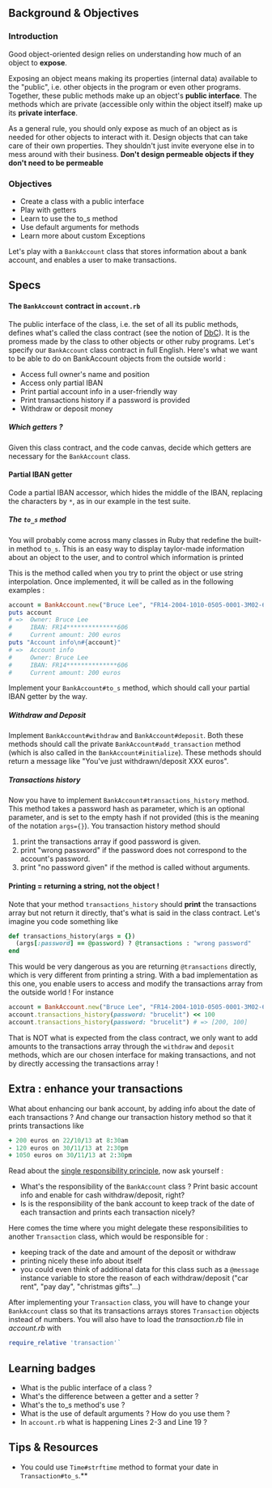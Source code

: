 ## Background & Objectives

### Introduction

Good object-oriented design relies on understanding how much of an object to **expose**.

Exposing an object means making its properties (internal data) available to the "public", i.e. other objects in the program or even other programs. Together, these public methods make up an object's **public interface**. The methods which are private (accessible only within the object itself) make up its **private interface**.

As a general rule, you should only expose as much of an object as is needed for other objects to interact with it. Design objects that can take care of their own properties. They shouldn't just invite everyone else in to mess around with their business. **Don't design permeable objects if they don't need to be permeable**

### Objectives

- Create a class with a public interface
- Play with getters
- Learn to use the to_s method
- Use default arguments for methods
- Learn more about custom Exceptions

Let's play with a `BankAccount` class that stores information about a bank account, and enables a user to make transactions.

## Specs

#### The `BankAccount` contract in `account.rb`
The public interface of the class, i.e. the set of all its public methods, defines what's called the class contract (see the notion of [DbC](http://en.wikipedia.org/wiki/Design_by_contract)). It is the promess made by the class to other objects or other ruby programs. Let's specify our `BankAccount` class contract in full English. Here's what we want to be able to do on BankAccount objects from the outside world :

* Access full owner's name and position
* Access only partial IBAN
* Print partial account info in a user-friendly way
* Print transactions history if a password is provided
* Withdraw or deposit money

##### Which getters ?
Given this class contract, and the code canvas, decide which getters are necessary for the `BankAccount` class.

#### Partial IBAN getter
Code a partial IBAN accessor, which hides the middle of the IBAN, replacing the characters by `*`, as in our example in the test suite.

##### The `to_s` method
You will probably come across many classes in Ruby that redefine the built-in method `to_s`. This is an easy way to display taylor-made information about an object to the user, and to control which information is printed

This is the method called when you try to print the object or use string interpolation. Once implemented, it will be called as in the following examples :

```ruby
account = BankAccount.new("Bruce Lee", "FR14-2004-1010-0505-0001-3M02-606", 200, "brucelit")
puts account
# =>  Owner: Bruce Lee
#     IBAN: FR14**************606
#     Current amount: 200 euros
puts "Account info\n#{account}"
# =>  Account info
#     Owner: Bruce Lee
#     IBAN: FR14**************606
#     Current amount: 200 euros
```

Implement your `BankAccount#to_s` method, which should call your partial IBAN getter by the way.

##### Withdraw and Deposit
Implement `BankAccount#withdraw` and `BankAccount#deposit`. Both these methods should call the private `BankAccount#add_transaction` method (which is also called in the `BankAccount#initialize`). These methods should return a message like "You've just withdrawn/deposit XXX euros".

##### Transactions history
Now you have to implement  `BankAccount#transactions_history` method. This method takes a password hash as parameter, which is an optional parameter, and is set to the empty hash if not provided (this is the meaning of the notation `args={}`). You transaction history method should

1. print the transactions array if good password is given.
2. print "wrong password" if the password does not correspond to the account's password.
3. print "no password given" if the method is called without arguments.

#### Printing = returning a string, not the object !
Note that your method `transactions_history` should **print** the transactions array but not return it directly, that's what is said in the class contract. Let's imagine you code something like

```ruby
def transactions_history(args = {})
  (args[:password] == @password) ? @transactions : "wrong password"
end
```

This would be very dangerous as you are returning `@transactions` directly, which is very different from printing a string. With a bad implementation as this one, you enable users to access and modify the transactions array from the outside world ! For instance

```ruby
account = BankAccount.new("Bruce Lee", "FR14-2004-1010-0505-0001-3M02-606", 200, "brucelit")
account.transactions_history(password: "brucelit") << 100
account.transactions_history(password: "brucelit") # => [200, 100]
```

That is NOT what is expected from the class contract, we only want to add amounts to the transactions array through the `withdraw` and `deposit` methods, which are our chosen interface for making transactions, and not by directly accessing the transactions array !

## Extra : enhance your transactions
What about enhancing our bank account, by adding info about the date of each transactions ? And change our transaction history method so that it prints transactions like

```ruby
+ 200 euros on 22/10/13 at 8:30am
- 120 euros on 30/11/13 at 2:30pm
+ 1050 euros on 30/11/13 at 2:30pm
```

Read about the [single responsibility principle](http://en.wikipedia.org/wiki/Single_responsibility_principle), now ask yourself :
- What's the responsibility of the `BankAccount` class ? Print basic account info and enable for cash withdraw/deposit, right?
- Is is the responsibility of the bank account to keep track of the date of each transaction and prints each transaction nicely?

Here comes the time where you might delegate these responsibilities to another `Transaction` class, which would be responsible for :
- keeping track of the date and amount of the deposit or withdraw
- printing nicely these info about itself
- you could even think of additional data for this class such as a `@message` instance variable to store the reason of each withdraw/deposit  ("car rent", "pay day", "christmas gifts"...)

After implementing your `Transaction` class, you will have to change your `BankAccount` class so that its transactions arrays stores `Transaction` objects instead of numbers. You will also have to load the *transaction.rb* file in *account.rb* with

```ruby
require_relative 'transaction'`
```

## Learning badges

- What is the public interface of a class ?
- What's the difference between a getter and a setter ?
- What's the to_s method's use ?
- What is the use of default arguments ? How do you use them ?
- In `account.rb` what is happening Lines 2-3 and Line 19 ?

## Tips & Resources

- You could use `Time#strftime` method to format your date in `Transaction#to_s`.**
